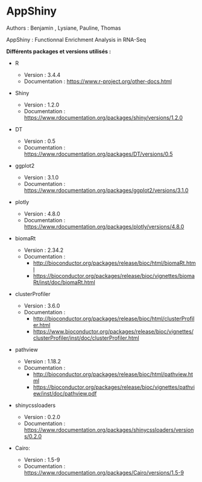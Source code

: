 # AppShiny
Authors : Benjamin , Lysiane, Pauline, Thomas

AppShiny : Functionnal Enrichment Analysis in RNA-Seq

**Différents packages et versions utilisés :**

* R 
    * Version : 3.4.4
    * Documentation : https://www.r-project.org/other-docs.html
* Shiny 
    * Version : 1.2.0
    * Documentation : https://www.rdocumentation.org/packages/shiny/versions/1.2.0
* DT 
    * Version : 0.5
    * Documentation : https://www.rdocumentation.org/packages/DT/versions/0.5
* ggplot2
    * Version : 3.1.0
    * Documentation : https://www.rdocumentation.org/packages/ggplot2/versions/3.1.0
* plotly 
    * Version : 4.8.0
    * Documentation : https://www.rdocumentation.org/packages/plotly/versions/4.8.0
* biomaRt
    * Version : 2.34.2
    * Documentation : 
        * http://bioconductor.org/packages/release/bioc/html/biomaRt.html
        * https://bioconductor.org/packages/release/bioc/vignettes/biomaRt/inst/doc/biomaRt.html
 
* clusterProfiler
    * Version : 3.6.0
    * Documentation : 
        * http://bioconductor.org/packages/release/bioc/html/clusterProfiler.html
        * https://www.bioconductor.org/packages/release/bioc/vignettes/clusterProfiler/inst/doc/clusterProfiler.html
      
* pathview
    * Version : 1.18.2
    * Documentation : 
        * http://bioconductor.org/packages/release/bioc/html/pathview.html
        * https://bioconductor.org/packages/release/bioc/vignettes/pathview/inst/doc/pathview.pdf

* shinycssloaders
    * Version : 0.2.0
    * Documentation : https://www.rdocumentation.org/packages/shinycssloaders/versions/0.2.0

* Cairo:
    * Version : 1.5-9
    * Documentation : https://www.rdocumentation.org/packages/Cairo/versions/1.5-9


